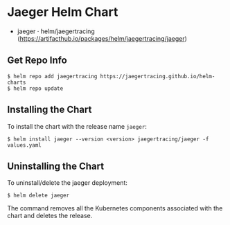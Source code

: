 # Jaeger Helm Chart

- jaeger · helm/jaegertracing (https://artifacthub.io/packages/helm/jaegertracing/jaeger)

## Get Repo Info

```console
$ helm repo add jaegertracing https://jaegertracing.github.io/helm-charts
$ helm repo update
```

## Installing the Chart

To install the chart with the release name `jaeger`:

```console
$ helm install jaeger --version <version> jaegertracing/jaeger -f values.yaml
```

## Uninstalling the Chart

To uninstall/delete the jaeger deployment:

```console
$ helm delete jaeger
```

The command removes all the Kubernetes components associated with the chart and deletes the release.
